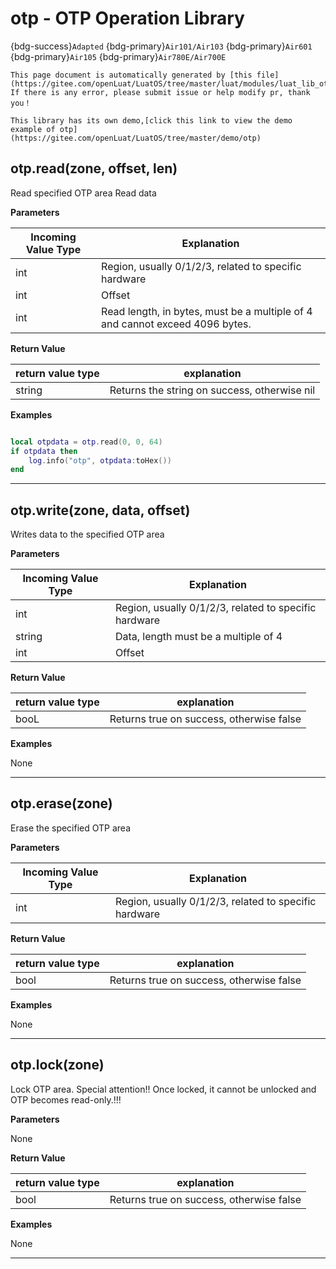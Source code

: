 # otp - OTP Operation Library

{bdg-success}`Adapted` {bdg-primary}`Air101/Air103` {bdg-primary}`Air601` {bdg-primary}`Air105` {bdg-primary}`Air780E/Air700E`

```{note}
This page document is automatically generated by [this file](https://gitee.com/openLuat/LuatOS/tree/master/luat/modules/luat_lib_otp.c). If there is any error, please submit issue or help modify pr, thank you！
```

```{tip}
This library has its own demo,[click this link to view the demo example of otp](https://gitee.com/openLuat/LuatOS/tree/master/demo/otp)
```

## otp.read(zone, offset, len)



Read specified OTP area Read data

**Parameters**

|Incoming Value Type | Explanation|
|-|-|
|int|Region, usually 0/1/2/3, related to specific hardware|
|int|Offset|
|int|Read length, in bytes, must be a multiple of 4 and cannot exceed 4096 bytes.|

**Return Value**

|return value type | explanation|
|-|-|
|string|Returns the string on success, otherwise nil|

**Examples**

```lua

local otpdata = otp.read(0, 0, 64)
if otpdata then
    log.info("otp", otpdata:toHex())
end

```

---

## otp.write(zone, data, offset)



Writes data to the specified OTP area

**Parameters**

|Incoming Value Type | Explanation|
|-|-|
|int|Region, usually 0/1/2/3, related to specific hardware|
|string|Data, length must be a multiple of 4|
|int|Offset|

**Return Value**

|return value type | explanation|
|-|-|
|booL|Returns true on success, otherwise false|

**Examples**

None

---

## otp.erase(zone)



Erase the specified OTP area

**Parameters**

|Incoming Value Type | Explanation|
|-|-|
|int|Region, usually 0/1/2/3, related to specific hardware|

**Return Value**

|return value type | explanation|
|-|-|
|bool|Returns true on success, otherwise false|

**Examples**

None

---

## otp.lock(zone)



Lock OTP area. Special attention!! Once locked, it cannot be unlocked and OTP becomes read-only.!!!

**Parameters**

None

**Return Value**

|return value type | explanation|
|-|-|
|bool|Returns true on success, otherwise false|

**Examples**

None

---

